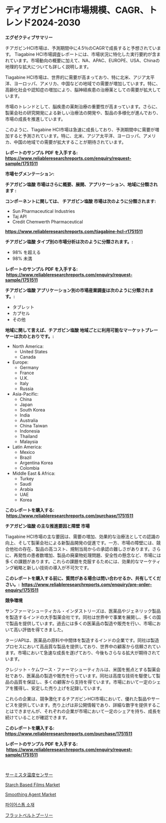 <p><h1>ティアガビンHCl市場規模、CAGR、トレンド2024-2030</h1></p><p><strong>エグゼクティブサマリー</strong></p>
<p><p>チアガビンHCl市場は、予測期間中に4.5％のCAGRで成長すると予想されています。 Tiagabine HCl市場調査レポートには、市場状況に特化した実行要約が含まれています。市場動向の概要に加えて、NA、APAC、EUROPE、USA、Chinaの地理的な拡大についても詳しく説明します。</p><p>Tiagabine HCl市場は、世界的に需要が高まっており、特に北米、アジア太平洋、ヨーロッパ、アメリカ、中国などの地域での需要が増加しています。特に、高齢化社会や認知症の増加により、脳神経疾患の治療薬としての需要が拡大しています。</p><p>市場のトレンドとして、脳疾患の薬剤治療の重要性が高まっています。さらに、製薬会社の研究開発による新しい治療法の開発や、製品の多様化が進んでおり、市場の成長を推進しています。</p><p>このように、Tiagabine HCl市場は急速に成長しており、予測期間中に需要が増加すると予測されています。特に、北米、アジア太平洋、ヨーロッパ、アメリカ、中国の地域での需要が拡大することが期待されています。</p></p>
<p><strong>レポートのサンプル PDF を入手する: <a href="https://www.reliableresearchreports.com/enquiry/request-sample/1751511">https://www.reliableresearchreports.com/enquiry/request-sample/1751511</a></strong></p>
<p><strong>市場セグメンテーション:</strong></p>
<p><strong> チアガビン塩酸 市場はさらに概要、展開、アプリケーション、地域に分類されます :</strong></p>
<p><strong>コンポーネントに関しては、 チアガビン塩酸 市場は次のように分類されます: &nbsp;</strong></p>
<p><ul><li>Sun Pharmaceutical Industries</li><li>Taj API</li><li>Credit Chemwerth Pharmaceutical</li></ul></p>
<p><strong><a href="https://www.reliableresearchreports.com/tiagabine-hcl-r1751511">https://www.reliableresearchreports.com/tiagabine-hcl-r1751511</a></strong></p>
<p><strong> チアガビン塩酸 タイプ別の市場分析は次のように分類されます。:</strong></p>
<p><ul><li>98% を超える</li><li>98% 未満</li></ul></p>
<p><strong>レポートのサンプル PDF を入手する: &nbsp;<a href="https://www.reliableresearchreports.com/enquiry/request-sample/1751511">https://www.reliableresearchreports.com/enquiry/request-sample/1751511</a></strong></p>
<p><strong> チアガビン塩酸 アプリケーション別の市場産業調査は次のように分類されます。:</strong></p>
<p><ul><li>タブレット</li><li>カプセル</li><li>その他</li></ul></p>
<p><strong>地域に関して言えば、チアガビン塩酸 地域ごとに利用可能なマーケットプレーヤーは次のとおりです。:</strong></p>
<p><ul>
    <li>
        North America:
        <ul>
            <li>United States</li>
            <li>Canada</li>
        </ul>
    </li>
    <li>
        Europe:
        <ul>
            <li>Germany</li>
            <li>France</li>
            <li>U.K.</li>
            <li>Italy</li>
            <li>Russia</li>
        </ul>
    </li>
    <li>
        Asia-Pacific:
        <ul>
            <li>China</li>
            <li>Japan</li>
            <li>South Korea</li>
            <li>India</li>
            <li>Australia</li>
            <li>China Taiwan</li>
            <li>Indonesia</li>
            <li>Thailand</li>
            <li>Malaysia</li>
        </ul>
    </li>
    <li>
        Latin America:
        <ul>
            <li>Mexico</li>
            <li>Brazil</li>
            <li>Argentina Korea</li>
            <li>Colombia</li>
        </ul>
    </li>
    <li>
        Middle East & Africa:
        <ul>
            <li>Turkey</li>
            <li>Saudi</li>
            <li>Arabia</li>
            <li>UAE</li>
            <li>Korea</li>
        </ul>
    </li>
    </ul></p>
<p><strong>このレポートを購入する: &nbsp;<a href="https://www.reliableresearchreports.com/purchase/1751511">https://www.reliableresearchreports.com/purchase/1751511</a></strong></p>
<p><strong>チアガビン塩酸 の主な推進要因と障壁 市場</strong></p>
<p><p>Tiagabine HCl市場の主な要因は、需要の増加、効果的な治療法としての認識の向上、そして製薬会社による新製品開発の促進です。一方、市場の障壁には、競合他社の存在、製品の高コスト、規制当局からの承認の難しさがあります。さらに、再発性の患者数増加、製品の廃棄物処理問題、安全性の懸念など、市場には多くの課題があります。これらの課題を克服するためには、効果的なマーケティング戦略と新しい技術の導入が不可欠です。</p></p>
<p><strong>このレポートを購入する前に、質問がある場合は問い合わせるか、共有してください。:&nbsp; <a href="https://www.reliableresearchreports.com/enquiry/pre-order-enquiry/1751511">https://www.reliableresearchreports.com/enquiry/pre-order-enquiry/1751511</a></strong></p>
<p><strong>競争環境</strong></p>
<p><p>サンファーマシューティカル・インダストリーズは、医薬品やジェネリック製品を製造するインドの大手製薬会社です。同社は世界中で事業を展開し、多くの国で製品を提供しています。過去には多くの医薬品の製造や販売を行い、市場において高い評価を得てきました。</p><p>タージAPIは、医薬品の原料や中間体を製造するインドの企業です。同社は製造プロセスにおいて高品質な製品を提供しており、世界中の顧客から信頼されています。市場において急速な成長を遂げており、今後もさらなる拡大が期待されています。</p><p>クレジット・ケムワース・ファーマシューティカルは、米国を拠点とする製薬会社であり、医薬品の製造や販売を行っています。同社は高度な技術を駆使して製品の品質を保証し、多くの顧客から支持を得ています。市場において一定のシェアを獲得し、安定した売り上げを記録しています。</p><p>これらの企業は、競争激化するチアガビンHCl市場において、優れた製品やサービスを提供しています。売り上げは非公開情報であり、詳細な数字を提供することはできませんが、それぞれの企業が市場において一定のシェアを持ち、成長を続けていることが確認できます。</p></p>
<p><strong>このレポートを購入する: &nbsp; <a href="https://www.reliableresearchreports.com/purchase/1751511">https://www.reliableresearchreports.com/purchase/1751511</a></strong></p>
<p><strong>レポートのサンプル PDF を入手する: &nbsp;<a href="https://www.reliableresearchreports.com/enquiry/request-sample/1751511">https://www.reliableresearchreports.com/enquiry/request-sample/1751511</a></strong><strong></strong></p>
<p>&nbsp;</p>
<p><p><a href="https://medium.com/@aidalakin1973/%E3%82%B5%E3%83%BC%E3%83%9F%E3%82%B9%E3%82%BF%E6%B8%A9%E5%BA%A6%E3%82%BB%E3%83%B3%E3%82%B5%E3%83%BC%E5%B8%82%E5%A0%B4-2031%E5%B9%B4%E3%81%BE%E3%81%A7%E3%81%AE%E6%88%90%E5%8A%9F%E3%81%99%E3%82%8B%E3%83%93%E3%82%B8%E3%83%8D%E3%82%B9%E6%88%A6%E7%95%A5%E3%81%AE%E9%8D%B5-caffcf77c036">サーミスタ温度センサー</a></p><p><a href="https://www.linkedin.com/pulse/starch-based-films-market-size-trends-growth-outlook-forecasted-lrnye?trackingId=P24w9ENi96bs2L6XQaurZQ%3D%3D">Starch Based Films Market</a></p><p><a href="https://www.linkedin.com/pulse/smoothing-agent-market-size-evaluating-its-trends-growth-yhwue?trackingId=cHWO2pAaKVhXYItENfeNMw%3D%3D">Smoothing Agent Market</a></p><p><a href="https://medium.com/@douglasvasquez626/quot-%ED%99%94%EC%9E%AC-%EB%B0%A9%EC%A7%80-%EC%86%8C%EC%9E%AC-%EC%8B%9C%EC%9E%A5%EC%9D%80-%EC%8B%9C%EC%9E%A5-%EC%A0%90%EC%9C%A0%EC%9C%A8-%ED%81%AC%EA%B8%B0-%EB%B0%8F-2031%EB%85%84%EA%B9%8C%EC%A7%80%EC%9D%98-%EC%98%88%EC%83%81-%EC%98%88%EC%B8%A1%EC%97%90-%EC%B4%88%EC%A0%90%EC%9D%84-%EB%A7%9E%EC%B6%94%EA%B3%A0-%EC%9E%88%EC%8A%B5%EB%8B%88%EB%8B%A4-quot-af9cfba9a84c">파이어스톱 소재</a></p><p><a href="https://medium.com/@roxanenader1/%E3%83%95%E3%83%A9%E3%83%83%E3%83%88%E3%83%99%E3%83%AB%E3%83%88%E3%83%97%E3%83%BC%E3%83%AA%E3%83%BC%E5%B8%82%E5%A0%B4%E3%81%AE%E8%A6%8F%E6%A8%A1%E3%81%A8%E5%B8%82%E5%A0%B4%E5%8B%95%E5%90%91-%E5%AE%8C%E5%85%A8%E3%81%AA%E6%A5%AD%E7%95%8C%E6%A6%82%E8%A6%81-2024%E5%B9%B4%E3%81%8B%E3%82%892031%E5%B9%B4%E3%81%BE%E3%81%A7-bc727d51075e">フラットベルトプーリー</a></p></p>